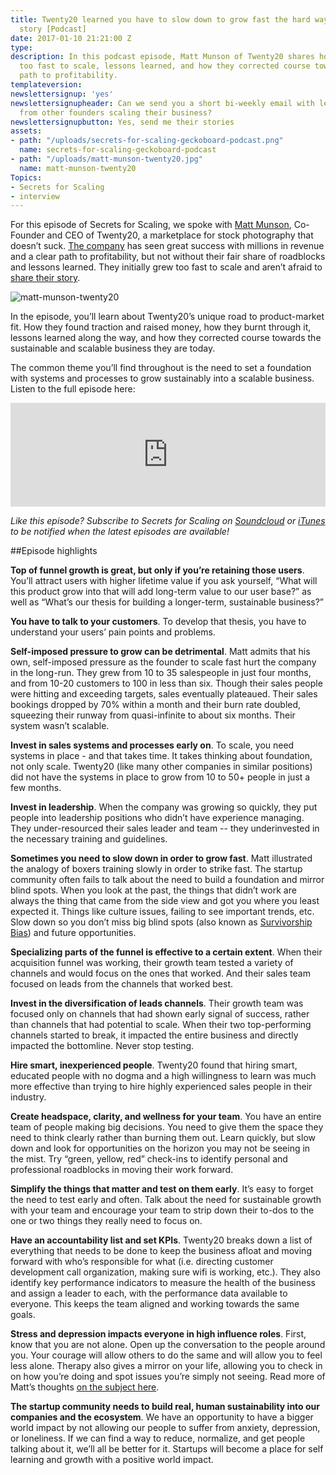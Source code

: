 ```yaml
---
title: Twenty20 learned you have to slow down to grow fast the hard way. Here’s their
  story [Podcast]
date: 2017-01-10 21:21:00 Z
type: 
description: In this podcast episode, Matt Munson of Twenty20 shares how they grew
  too fast to scale, lessons learned, and how they corrected course towards a clear
  path to profitability.
templateversion: 
newslettersignup: 'yes'
newslettersignupheader: Can we send you a short bi-weekly email with lessons learned
  from other founders scaling their business?
newslettersignupbutton: Yes, send me their stories
assets:
- path: "/uploads/secrets-for-scaling-geckoboard-podcast.png"
  name: secrets-for-scaling-geckoboard-podcast
- path: "/uploads/matt-munson-twenty20.jpg"
  name: matt-munson-twenty20
Topics:
- Secrets for Scaling
- interview
---
```


For this episode of Secrets for Scaling, we spoke with <a href="https://twitter.com/mattmuns" target="_blank">Matt Munson</a>, Co-Founder and CEO of Twenty20, a marketplace for stock photography that doesn’t suck. <a href="https://www.twenty20.com/" target="_blank">The company</a> has seen great success with millions in revenue and a clear path to profitability, but not without their fair share of roadblocks and lessons learned. They initially grew too fast to scale and aren’t afraid to <a href="https://medium.com/reboot-leadership-resiliency/how-i-burned-10-million-dollars-so-you-dont-have-to-4e9e83754ce9#.c3znh0xll" target="_blank">share their story</a>. 

![matt-munson-twenty20](/uploads/matt-munson-twenty20.jpg) 

In the episode, you’ll learn about Twenty20’s unique road to product-market fit. How they found traction and raised money, how they burnt through it, lessons learned along the way, and how they corrected course towards the sustainable and scalable business they are today. 

The common theme you’ll find throughout is the need to set a foundation with systems and processes to grow sustainably into a scalable business. Listen to the full episode here: 

<iframe width="100%" height="166" scrolling="no" frameborder="no" src="https://w.soundcloud.com/player/?url=https%3A//api.soundcloud.com/tracks/299823478%3Fsecret_token%3Ds-Q0zGF&amp;color=ff5500&amp;auto_play=false&amp;hide_related=false&amp;show_comments=true&amp;show_user=true&amp;show_reposts=false"></iframe>

*Like this episode? Subscribe to Secrets for Scaling on <a href="https://soundcloud.com/geckoboard" target="_blank">Soundcloud</a> or <a href="https://itunes.apple.com/us/podcast/secrets-for-scaling/id1178675789?mt=2" target="_blank">iTunes</a> to be notified when the latest episodes are available!* 

##Episode highlights

**Top of funnel growth is great, but only if you’re retaining those users**. You’ll attract users with higher lifetime value if you ask yourself, “What will this product grow into that will add long-term value to our user base?” as well as “What’s our thesis for building a longer-term, sustainable business?” 

**You have to talk to your customers**. To develop that thesis, you have to understand your users’ pain points and problems.  

**Self-imposed pressure to grow can be detrimental**. Matt admits that his own, self-imposed pressure as the founder to scale fast hurt the company in the long-run. They grew from 10 to 35 salespeople in just four months, and from 10-20 customers to 100 in less than six. Though their sales people were hitting and exceeding targets, sales eventually plateaued. Their sales bookings dropped by 70% within a month and their burn rate doubled, squeezing their runway from quasi-infinite to about six months. Their system wasn’t scalable. 

**Invest in sales systems and processes early on**. To scale, you need systems in place - and that takes time. It takes thinking about foundation, not only scale. Twenty20 (like many other companies in similar positions) did not have the systems in place to grow from 10 to 50+ people in just a few months. 

**Invest in leadership**. When the company was growing so quickly, they put people into leadership positions who didn’t have experience managing. They under-resourced their sales leader and team -- they underinvested in the necessary training and guidelines. 

**Sometimes you need to slow down in order to grow fast**. Matt illustrated the analogy of boxers training slowly in order to strike fast. The startup community often fails to talk about the need to build a foundation and mirror blind spots. When you look at the past, the things that didn’t work are always the thing that came from the side view and got you where you least expected it. Things like culture issues, failing to see important trends, etc. Slow down so you don’t miss big blind spots (also known as <a href="https://youarenotsosmart.com/2013/05/23/survivorship-bias/" target="_blank">Survivorship Bias</a>) and future opportunities. 

**Specializing parts of the funnel is effective to a certain extent**. When their acquisition funnel was working, their growth team tested a variety of channels and would focus on the ones that worked. And their sales team focused on leads from the channels that worked best. 

**Invest in the diversification of leads channels**. Their growth team was focused only on channels that had shown early signal of success, rather than channels that had potential to scale. When their two top-performing channels started to break, it impacted the entire business and directly impacted the bottomline. Never stop testing. 

**Hire smart, inexperienced people**. Twenty20 found that hiring smart, educated people with no dogma and a high willingness to learn was much more effective than trying to hire highly experienced sales people in their industry. 

**Create headspace, clarity, and wellness for your team**. You have an entire team of people making big decisions. You need to give them the space they need to think clearly rather than burning them out. Learn quickly, but slow down and look for opportunities on the horizon you may not be seeing in the mist. Try “green, yellow, red” check-ins to identify personal and professional roadblocks in moving their work forward. 

**Simplify the things that matter and test on them early**. It’s easy to forget the need to test early and often. Talk about the need for sustainable growth with your team and encourage your team to strip down their to-dos to the one or two things they really need to focus on. 

**Have an accountability list and set KPIs**. Twenty20 breaks down a list of everything that needs to be done to keep the business afloat and moving forward with who’s responsible for what (i.e. directing customer development call organization, making sure wifi is working, etc.). They also identify key performance indicators to measure the health of the business and assign a leader to each, with the performance data available to everyone. This keeps the team aligned and working towards the same goals. 

**Stress and depression impacts everyone in high influence roles**. First, know that you are not alone. Open up the conversation to the people around you. Your courage will allow others to do the same and will allow you to feel less alone. Therapy also gives a mirror on your life, allowing you to check in on how you’re doing and spot issues you’re simply not seeing. Read more of Matt’s thoughts <a href="https://medium.com/reboot-leadership-resiliency/the-secret-suffering-of-todays-leaders-bf7e725e2bbd#.ftjynktp2" target="_blank">on the subject here</a>. 

**The startup community needs to build real, human sustainability into our companies and the ecosystem**. We have an opportunity to have a bigger world impact by not allowing our people to suffer from anxiety, depression, or loneliness. If we can find a way to reduce, normalize, and get people talking about it, we’ll all be better for it. Startups will become a place for self learning and growth with a positive world impact.
